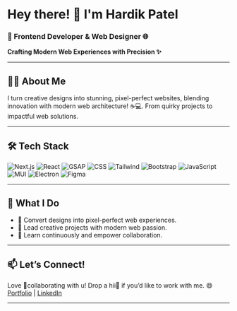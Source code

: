 # Hey there! 👋 I'm Hardik Patel

### 🎨 Frontend Developer & Web Designer 🌐
**Crafting Modern Web Experiences with Precision ✨**

---

## 👨‍💻 About Me
I turn creative designs into stunning, pixel-perfect websites, blending innovation with modern web architecture! ☕💻. From quirky projects to impactful web solutions. 

---

## 🛠️ Tech Stack  

![Next.js](https://img.shields.io/badge/Next.js-000000?style=for-the-badge&logo=next.js) 
![React](https://img.shields.io/badge/React-61DAFB?style=for-the-badge&logo=react) 
![GSAP](https://img.shields.io/badge/GSAP-88CE02?style=for-the-badge) 
![CSS](https://img.shields.io/badge/CSS-1572B6?style=for-the-badge&logo=css3) 
![Tailwind](https://img.shields.io/badge/Tailwind-06B6D4?style=for-the-badge&logo=tailwindcss) 
![Bootstrap](https://img.shields.io/badge/Bootstrap-7952B3?style=for-the-badge&logo=bootstrap) 
![JavaScript](https://img.shields.io/badge/JavaScript-F7DF1E?style=for-the-badge&logo=javascript) 
![MUI](https://img.shields.io/badge/MUI-007FFF?style=for-the-badge&logo=mui) 
![Electron](https://img.shields.io/badge/Electron-47848F?style=for-the-badge&logo=electron) 
![Figma](https://img.shields.io/badge/Figma-F24E1E?style=for-the-badge&logo=figma)

---

## 🚀 What I Do
- 🌟 Convert designs into pixel-perfect web experiences.
- 🚀 Lead creative projects with modern web passion.
- 🎯 Learn continuously and empower collaboration.

---

## 📫 Let’s Connect!
Love 🤝collaborating with u! Drop a hii👋 if you’d like to work with me. 😄  
[Portfolio](https://hardikpatel-dev.github.io/) | [LinkedIn](https://linkedin.com/in/yourprofile)

---
